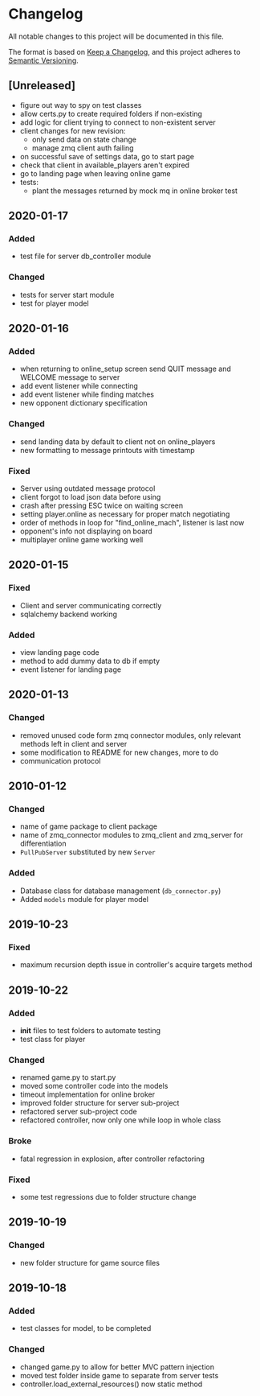 # Changelog
All notable changes to this project will be documented in this file.

The format is based on [Keep a Changelog](https://keepachangelog.com/en/1.0.0/),
and this project adheres to [Semantic Versioning](https://semver.org/spec/v2.0.0.html).

## [Unreleased]
- figure out way to spy on test classes
- allow certs.py to create required folders if non-existing
- add logic for client trying to connect to non-existent server
- client changes for new revision:
    - only send data on state change
    - manage zmq client auth failing 
- on successful save of settings data, go to start page
- check that client in available_players aren't expired
- go to landing page when leaving online game
- tests:
    - plant the messages returned by mock mq in online broker test

## 2020-01-17
### Added
- test file for server db_controller module

### Changed
- tests for server start module
- test for player model

## 2020-01-16
### Added
- when returning to online_setup screen send QUIT message and WELCOME message to server
- add event listener while connecting
- add event listener while finding matches
- new opponent dictionary specification
    
### Changed
- send landing data by default to client not on online_players
- new formatting to message printouts with timestamp

### Fixed
- Server using outdated message protocol
- client forgot to load json data before using
- crash after pressing ESC twice on waiting screen
- setting player.online as necessary for proper match negotiating
- order of methods in loop for "find_online_mach", listener is last now
- opponent's info not displaying on board
- multiplayer online game working well

## 2020-01-15
### Fixed
- Client and server communicating correctly
- sqlalchemy backend working

### Added
- view landing page code
- method to add dummy data to db if empty
- event listener for landing page

## 2020-01-13
### Changed
- removed unused code form zmq connector modules, only relevant methods left in client and server
- some modification to README for new changes, more to do
- communication protocol

## 2010-01-12
### Changed
- name of game package to client package
- name of zmq_connector modules to zmq_client and zmq_server for differentiation
- `PullPubServer` substituted by new `Server`

### Added
- Database class for database management (`db_connector.py`)
- Added `models` module for player model


## 2019-10-23
### Fixed
- maximum recursion depth issue in controller's acquire targets method
 

## 2019-10-22
### Added
- __init__ files to test folders to automate testing
- test class for player

### Changed
- renamed game.py to start.py
- moved some controller code into the models
- timeout implementation for online broker
- improved folder structure for server sub-project
- refactored server sub-project code
- refactored controller, now only one while loop in whole class

### Broke
- fatal regression in explosion, after controller refactoring

### Fixed
- some test regressions due to folder structure change

## 2019-10-19
### Changed
- new folder structure for game source files

## 2019-10-18
### Added
- test classes for model, to be completed

### Changed
- changed game.py to allow for better MVC pattern injection
- moved test folder inside game to separate from server tests
- controller.load_external_resources() now static method

